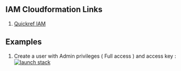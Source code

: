 ## IAM Cloudformation Links

1. [Quickref IAM](http://docs.aws.amazon.com/AWSCloudFormation/latest/UserGuide/quickref-iam.html)


## Examples
1. Create a user with Admin privileges ( Full access ) and access key : [![launch stack][lsimage]][is1]

[is1]:https://console.aws.amazon.com/cloudformation/home?region=us-east-1#/stacks/new?stackName=s3example1&templateURL=https://s3.amazonaws.com/atharvac-cf-templates/iam/beginner/admin_user_access_key.yaml
[lsimage]:https://s3.amazonaws.com/cloudformation-examples/cloudformation-launch-stack.png
